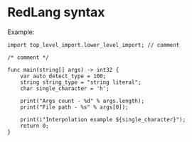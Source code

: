 # RedLang syntax

Example:

    import top_level_import.lower_level_import; // comment
    
    /* comment */
    
    func main(string[] args) -> int32 {
        var auto_detect_type = 100;
        string string_type = "string literal";
        char single_character = 'h';
        
        print("Args count - %d" % args.length);
        print("File path - %s" % args[0]);
        
        print(i"Interpolation example ${single_character}");
        return 0;
    }